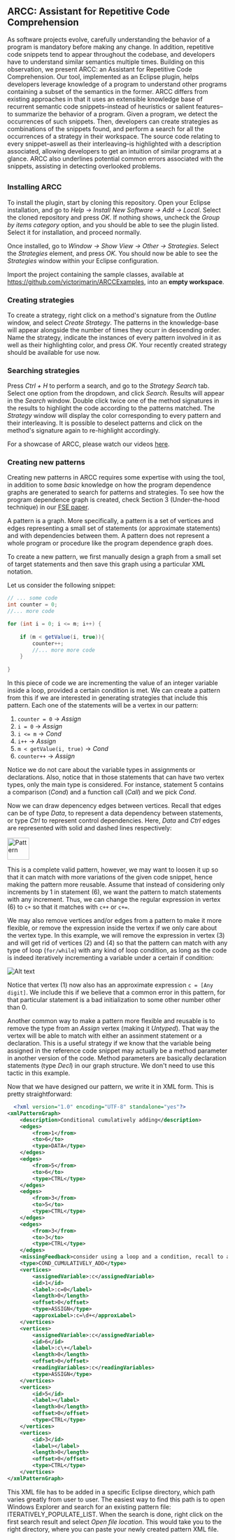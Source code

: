 ﻿## ARCC: Assistant for Repetitive Code Comprehension

As software projects evolve, carefully understanding the behavior
of a program is mandatory before making any change. In addition, repetitive code snippets tend to appear throughout the codebase, and developers have to understand similar semantics multiple times. Building on this observation, we present ARCC: an Assistant for Repetitive Code Comprehension. Our tool, implemented
as an Eclipse plugin, helps developers leverage knowledge of a
program to understand other programs containing a subset of the
semantics in the former. ARCC differs from existing approaches in
that it uses an extensible knowledge base of recurrent semantic
code snippets–instead of heuristics or salient features–to summarize the behavior of a program. Given a program, we detect the occurrences of such snippets. Then, developers can create strategies as combinations of the snippets found, and perform a search for all the occurrences of a strategy in their workspace. The source
code relating to every snippet–aswell as their interleaving–is highlighted with a description associated, allowing developers to get an intuition of similar programs at a glance. ARCC also underlines potential common errors associated with the snippets, assisting in detecting overlooked problems.

##

### Installing ARCC

To install the plugin, start by cloning this repository. Open your Eclipse installation, and go to *Help -> Install New Software -> Add -> Local*. Select the cloned repository and press *OK*. If nothing shows, uncheck the *Group by items category* option, and you should be able to see the plugin listed. Select it for installation, and proceed normally.

Once installed, go to *Window -> Show View -> Other -> Strategies*. Select the *Strategies* element, and press *OK*. You should now be able to see the *Strategies* window within your Eclipse configuration.

Import the project containing the sample classes, available at https://github.com/victorjmarin/ARCCExamples, into an **empty workspace**. 

### Creating strategies

To create a strategy, right click on a method's signature from the *Outline* window, and select *Create Strategy*. The patterns in the knowledge-base will appear alongside the number of times they ocurr in descending order. Name the strategy, indicate the instances of every pattern involved in it as well as their highlighting color, and press *OK*. Your recently created strategy should be available for use now.

### Searching strategies

Press *Ctrl + H* to perform a search, and go to the *Strategy Search* tab. Select one option from the dropdown, and click *Search*. Results will appear in the *Search* window. Double click twice one of the method signatures in the results to highlight the code according to the patterns matched. The *Strategy* window will display the color corresponding to every pattern and their interleaving. It is possible to deselect patterns and click on the method's signature again to re-highlight accordingly.


For a showcase of ARCC, please watch our videos [here](https://www.youtube.com/watch?v=5LAK7en2Sr8&list=PLmizZtBESdPHDyKXKHMXj13r2pBCKzIoA).

### Creating new patterns

Creating new patterns in ARCC requires some expertise with using the tool, in addition to some *basic* knowledge on how the program dependence graphs are generated to search for patterns and strategies. To see how the program dependence graph is created, check Section 3 (Under-the-hood technique) in our [FSE paper](http://dl.acm.org/citation.cfm?doid=3106237.3122824).

A pattern is a graph. More specifically, a pattern is a set of vertices and edges representing a small set of statements (or approximate statements) and with dependencies between them. A pattern does not represent a whole program or procedure like the program dependence graph does.

To create a new pattern, we first manually design a graph from a small set of target statements and then save this graph using a particular XML notation.

Let us consider the following snippet:
```java
// ... some code
int counter = 0;
//... more code

for (int i = 0; i <= m; i++) {        
        
	if (m < getValue(i, true)){
		counter++;
		//... more more code
	}
        
}
```

In this piece of code we are incrementing the value of an integer variable inside a loop, provided a certain condition is met. We can create a pattern from this if we are interested in generating strategies that include this pattern. Each one of the statements will be a vertex in our pattern:

1. `counter = 0`  -> *Assign*
2. `i = 0`        -> *Assign*
3. `i <= m`       -> *Cond*
4. `i++`          -> *Assign*
5. `m < getValue(i, true)` -> *Cond*
6. `counter++`     -> *Assign*

Notice we do not care about the variable types in assignments or declarations. Also, notice that in those statements that can have two vertex types, only the main type is considered. For instance, statement 5 contains a comparison (*Cond*) and a function call (*Call*) and we pick *Cond*.

Now we can draw depencency edges between vertices. Recall that edges can be of type *Data*, to represent a data dependency between statements, or type *Ctrl* to represent control dependencies. Here, *Data* and *Ctrl* edges are represented with solid and dashed lines respectively:


<img src="/figures/CondCumulativelyAddDraft.PNG" alt="Pattern" style="width: 50px;"/>


This is a complete valid pattern, however, we may want to loosen it up so that it can match with more variations of the given code snippet, hence making the pattern more reusable. Assume that instead of considering only increments by 1 in statement (6), we want the pattern to match statements with any increment. Thus, we can change the regular expression in vertex (6) to `c+` so that it matches with `c++` or `c+=`.

We may also remove vertices and/or edges from a pattern to make it more flexible, or remove the expression inside the vertex if we only care about the vertex type. In this example, we will remove the expression in vertex (3) and will get rid of vertices (2) and (4) so that the pattern can match with any type of loop (`for/while`) with any kind of loop condition, as long as the code is indeed iteratively incrementing a variable under a certain if condition:

![Alt text](/figures/CondCumulativelyAdd.PNG?raw=true "Pattern: Conditional cumulatively adding")

Notice that vertex (1) now also has an approximate expression `c = [Any digit]`. We include this if we believe that a common error in this pattern, for that particular statement is a bad initialization to some other number other than 0.

Another common way to make a pattern more flexible and reusable is to remove the type from an *Assign* vertex (making it *Untyped*). That way the vertex will be able to match with either an assinment statement or a declaration. This is a useful strategy if we know that the variable being assigned in the reference code snippet may actually be a method parameter in another version of the code. Method parameters are basically declaration statements (type *Decl*) in our graph structure. We don't need to use this tactic in this example.

Now that we have designed our pattern, we write it in XML form. This is pretty straightforward:

```xml
  <?xml version="1.0" encoding="UTF-8" standalone="yes"?>
<xmlPatternGraph>
    <description>Conditional cumulatively adding</description>
    <edges>
        <from>1</from>
        <to>6</to>
        <type>DATA</type>
    </edges>
    <edges>
        <from>5</from>
        <to>6</to>
        <type>CTRL</type>
    </edges>
    <edges>
        <from>3</from>
        <to>5</to>
        <type>CTRL</type>
    </edges>
    <edges>
        <from>3</from>
        <to>3</to>
        <type>CTRL</type>
    </edges>
    <missingFeedback>consider using a loop and a condition, recall to add and assign the same variable</missingFeedback>
    <type>COND_CUMULATIVELY_ADD</type>
    <vertices>
        <assignedVariable>:c</assignedVariable>
        <id>1</id>
        <label>:c=0</label>
        <length>0</length>
        <offset>0</offset>
        <type>ASSIGN</type>
        <approxLabel>:c=\d+</approxLabel>
    </vertices>
    <vertices>
        <assignedVariable>:c</assignedVariable>
        <id>6</id>
        <label>:c\+</label>
        <length>0</length>
        <offset>0</offset>
        <readingVariables>:c</readingVariables>
        <type>ASSIGN</type>
    </vertices>
    <vertices>
        <id>5</id>
        <label></label>
        <length>0</length>
        <offset>0</offset>
        <type>CTRL</type>
    </vertices>
    <vertices>
        <id>3</id>
        <label></label>
        <length>0</length>
        <offset>0</offset>
        <type>CTRL</type>
    </vertices>
</xmlPatternGraph>
```

This XML file has to be added in a specific Eclipse directory, which path varies greatly from user to user. The easiest way to find this path is to open Windows Explorer and search for an existing pattern file: ITERATIVELY_POPULATE_LIST. When the search is done, right click on the first search result and select *Open file location*. This would take you to the right directory, where you can paste your newly created pattern XML file.
